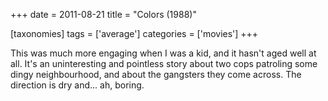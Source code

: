 +++
date = 2011-08-21
title = "Colors (1988)"

[taxonomies]
tags = ['average']
categories = ['movies']
+++

This was much more engaging when I was a kid, and it hasn't aged well
at all. It's an uninteresting and pointless story about two cops
patroling some dingy neighbourhood, and about the gangsters they come
across. The direction is dry and... ah, boring.
